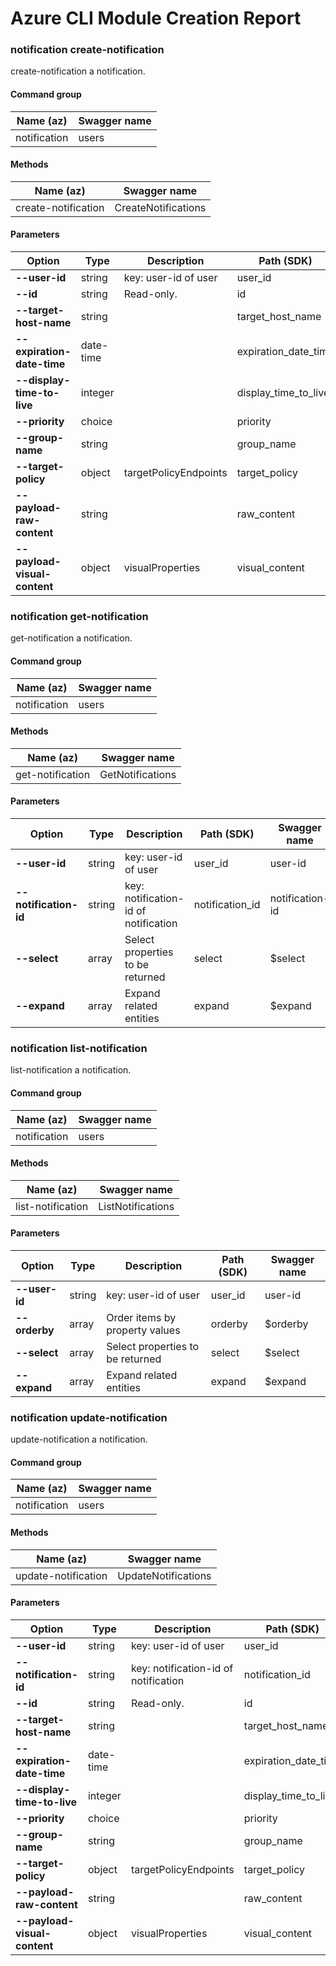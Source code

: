 # Azure CLI Module Creation Report

### notification create-notification

create-notification a notification.

#### Command group
|Name (az)|Swagger name|
|---------|------------|
|notification|users|

#### Methods
|Name (az)|Swagger name|
|---------|------------|
|create-notification|CreateNotifications|

#### Parameters
|Option|Type|Description|Path (SDK)|Swagger name|
|------|----|-----------|----------|------------|
|**--user-id**|string|key: user-id of user|user_id|user-id|
|**--id**|string|Read-only.|id|id|
|**--target-host-name**|string||target_host_name|targetHostName|
|**--expiration-date-time**|date-time||expiration_date_time|expirationDateTime|
|**--display-time-to-live**|integer||display_time_to_live|displayTimeToLive|
|**--priority**|choice||priority|priority|
|**--group-name**|string||group_name|groupName|
|**--target-policy**|object|targetPolicyEndpoints|target_policy|targetPolicy|
|**--payload-raw-content**|string||raw_content|rawContent|
|**--payload-visual-content**|object|visualProperties|visual_content|visualContent|

### notification get-notification

get-notification a notification.

#### Command group
|Name (az)|Swagger name|
|---------|------------|
|notification|users|

#### Methods
|Name (az)|Swagger name|
|---------|------------|
|get-notification|GetNotifications|

#### Parameters
|Option|Type|Description|Path (SDK)|Swagger name|
|------|----|-----------|----------|------------|
|**--user-id**|string|key: user-id of user|user_id|user-id|
|**--notification-id**|string|key: notification-id of notification|notification_id|notification-id|
|**--select**|array|Select properties to be returned|select|$select|
|**--expand**|array|Expand related entities|expand|$expand|

### notification list-notification

list-notification a notification.

#### Command group
|Name (az)|Swagger name|
|---------|------------|
|notification|users|

#### Methods
|Name (az)|Swagger name|
|---------|------------|
|list-notification|ListNotifications|

#### Parameters
|Option|Type|Description|Path (SDK)|Swagger name|
|------|----|-----------|----------|------------|
|**--user-id**|string|key: user-id of user|user_id|user-id|
|**--orderby**|array|Order items by property values|orderby|$orderby|
|**--select**|array|Select properties to be returned|select|$select|
|**--expand**|array|Expand related entities|expand|$expand|

### notification update-notification

update-notification a notification.

#### Command group
|Name (az)|Swagger name|
|---------|------------|
|notification|users|

#### Methods
|Name (az)|Swagger name|
|---------|------------|
|update-notification|UpdateNotifications|

#### Parameters
|Option|Type|Description|Path (SDK)|Swagger name|
|------|----|-----------|----------|------------|
|**--user-id**|string|key: user-id of user|user_id|user-id|
|**--notification-id**|string|key: notification-id of notification|notification_id|notification-id|
|**--id**|string|Read-only.|id|id|
|**--target-host-name**|string||target_host_name|targetHostName|
|**--expiration-date-time**|date-time||expiration_date_time|expirationDateTime|
|**--display-time-to-live**|integer||display_time_to_live|displayTimeToLive|
|**--priority**|choice||priority|priority|
|**--group-name**|string||group_name|groupName|
|**--target-policy**|object|targetPolicyEndpoints|target_policy|targetPolicy|
|**--payload-raw-content**|string||raw_content|rawContent|
|**--payload-visual-content**|object|visualProperties|visual_content|visualContent|
